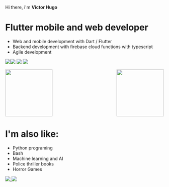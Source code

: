 
Hi there, i'm **Victor Hugo**

# Flutter mobile and web developer

 - Web and mobile development with Dart / Flutter
 - Backend development with firebase cloud functions with typescript
 - Agile development

<img src="https://img.icons8.com/color/50/000000/flutter.png"/><img src="https://img.icons8.com/color/50/000000/dart.png"/>
<img src="https://img.icons8.com/color/50/000000/typescript.png"/>
<img src="https://img.icons8.com/color/50/000000/firebase.png"/> 







<img height="150px" src="https://github-readme-stats.vercel.app/api?username=wdvictor&count_private=true&show_icons=true&theme=synthwave"><img align="right" height="150px" src="https://github-readme-stats.vercel.app/api/top-langs/?username=wdvictor&langs_count=10&hide=vhdl,html,tcl,batchfile,pascal,swift,kotlin,java,objective-c,purebasic&count_private=true&layout=compact&theme=synthwave">



#  I'm also like:

- Python programing
- Bash
- Machine learning and AI
- Police thriller books
- Horror Games


<a href="https://www.instagram.com/victorhp.a/">
<img src="https://img.icons8.com/office/50/000000/instagram-new.png"/>
</a>
<a href="https://www.linkedin.com/in/wdvictor/"><img src="https://img.icons8.com/color/48/000000/linkedin-circled--v4.png"/></a>
